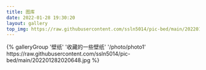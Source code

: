 ```yaml
---
title: 图库
date: 2022-01-28 19:30:20
layout: gallery
top_img: https://raw.githubusercontent.com/ssln5014/pic-bed/main/202201291429795.jpg
---
```

<div class="gallery-group-main">
{% galleryGroup '壁纸' '收藏的一些壁纸' '/photo/photo1' https://raw.githubusercontent.com/ssln5014/pic-bed/main/202201282020648.jpg %}
</div>